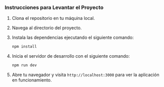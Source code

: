 ### Instrucciones para Levantar el Proyecto

1. Clona el repositorio en tu máquina local.
2. Navega al directorio del proyecto.
3. Instala las dependencias ejecutando el siguiente comando:

   ```bash
   npm install

   ```

4. Inicia el servidor de desarrollo con el siguiente comando:

   ```bash
   npm run dev

   ```

5. Abre tu navegador y visita `http://localhost:3000` para ver la aplicación en funcionamiento.
